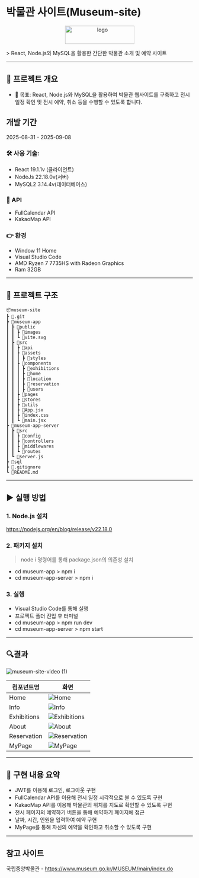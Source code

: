 # 박물관 사이트(Museum-site)
<p align="center">
<img width="187" height="49" alt="logo" src="https://github.com/user-attachments/assets/c69a166d-ce0e-4040-a376-5b99e79b11cf"/>
</p>
> React, Node.js와 MySQL을 활용한 간단한 박물관 소개 및 예약 사이트


---

## 📝 프로젝트 개요
- 📌 목표:
React, Node.js와 MySQL을 활용하여 박물관 웹사이트를 구축하고 전시 일정 확인 및 전시 예약, 취소 등을 수행할 수 있도록 합니다.
## 개발 기간
2025-08-31 - 2025-09-08
### 🛠️ **사용 기술**:
- React 19.1.1v (클라이언트)
- NodeJs 22.18.0v(서버)
- MySQL2 3.14.4v(데이터베이스)
### 📎 API
- FullCalendar API
- KakaoMap API
### 👉 **환경**
- Window 11 Home
- Visual Studio Code
- AMD Ryzen 7 7735HS with Radeon Graphics
- Ram 32GB

---

## 📁 프로젝트 구조
```
📦museum-site
┣ 📂.git
┣ 📂museum-app
┃ ┣ 📂public
┃ ┃ ┣ 📂images
┃ ┃ ┗ 📜vite.svg
┃ ┣ 📂src
┃ ┃ ┣ 📂api
┃ ┃ ┣ 📂assets
┃ ┃ ┃ ┣ 📂styles
┃ ┃ ┣ 📂components
┃ ┃ ┃ ┣ 📂exhibitions
┃ ┃ ┃ ┣ 📂home
┃ ┃ ┃ ┣ 📂location
┃ ┃ ┃ ┣ 📂reservation
┃ ┃ ┃ ┣ 📂users
┃ ┃ ┣ 📂pages
┃ ┃ ┣ 📂stores
┃ ┃ ┣ 📂utils
┃ ┃ ┣ 📜App.jsx
┃ ┃ ┣ 📜index.css
┃ ┃ ┗ 📜main.jsx
┣ 📂museum-app-server
┃ ┣ 📂src
┃ ┃ ┣ 📂config
┃ ┃ ┣ 📂controllers
┃ ┃ ┣ 📂middlewares
┃ ┃ ┗ 📂routes
┃ ┗ 📜server.js
┣ 📂sql
┣ 📜.gitignore
┗ 📜README.md
```


---
## ▶ 실행 방법

### 1. Node.js 설치
https://nodejs.org/en/blog/release/v22.18.0


### 2. 패키지 설치
> node i 명령어를 통해 package.json의 의존성 설치
- cd museum-app > npm i
- cd museum-app-server > npm i

### 3. 실행
- Visual Studio Code를 통해 실행
- 프로젝트 폴더 진입 후 터미널
- cd museum-app > npm run dev
- cd museum-app-server > npm start

---

## 🔍결과
![museum-site-video (1)](https://github.com/user-attachments/assets/5a14251f-34ba-4bd2-b2a5-f7f4c131f322)



|       컴포넌트명       | 화면          |
| ------------------ | -------------- |
| Home | ![Home](https://github.com/user-attachments/assets/a6188f38-2d39-442d-b328-7c3efdd6e14a)   |
| Info |  ![Info](https://github.com/user-attachments/assets/c909353a-d727-4be3-bdfb-5bb28a0bfa76)|
| Exhibitions| ![Exhibitions](https://github.com/user-attachments/assets/abea00d6-6960-459d-9536-735b883dcd69)|
|About| ![About](https://github.com/user-attachments/assets/5eb0d1e2-88e7-4bd5-a9e7-9583d6531818)|
|Reservation| ![Reservation](https://github.com/user-attachments/assets/0881a295-e8e7-4ba3-9705-8d4f44ad6cdb)|
|MyPage|![MyPage](https://github.com/user-attachments/assets/58f4ba91-625d-44c9-b14b-f83e38b0506d) |


---
## 🧩 구현 내용 요약
- JWT를 이용해 로그인, 로그아웃 구현
- FullCalendar API를 이용해 전시 일정 시각적으로 볼 수 있도록 구현
- KakaoMap API를 이용해 박물관의 위치를 지도로 확인할 수 있도록 구현
- 전시 페이지의 예약하기 버튼을 통해 예약하기 페이지에 접근
- 날짜, 시간, 인원을 입력하여 예약 구현
- MyPage를 통해 자신의 예약을 확인하고 취소할 수 있도록 구현
---
## 참고 사이트
국립중앙박물관 - https://www.museum.go.kr/MUSEUM/main/index.do


